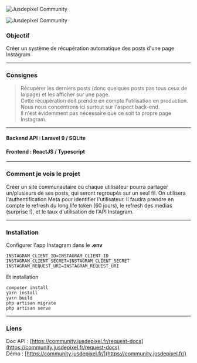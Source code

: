   
  

![Jusdepixel Community](https://community.jusdepixel.fr/logo.png)  

![Jusdepixel Community](https://img.shields.io/badge/coverage-88%25-yellowgreen)

### Objectif
Créer un système de récupération automatique des posts d'une page Instagram

***
### Consignes
> Récupérer les derniers posts (donc quelques posts pas tous ceux de la page) et les afficher sur une page.  
> Cette récupération doit prendre en compte l'utilisation en production.  
> Nous nous concentrons ici surtout sur l'aspect back-end.  
> Il n'est évidemment pas nécessaire que ce soit ta propre page Instagram.

***
#### Backend API : Laravel 9 / SQLite
#### Frontend : ReactJS / Typescript

***
### Comment je vois le projet
Créer un site communautaire où chaque utilisateur pourra partager un/plusieurs de ses posts, qui seront regroupés sur un seul fil.
On utilisera l'authentification Meta pour identifier l'utilisateur. Il faudra prendre en compte le refresh du long life token (60 jours), le refresh des medias (surprise !), et le taux d'utilisation de l'API Instagram.

***
### Installation
Configurer l'app Instagram dans le <strong>.env</strong>
```
INSTAGRAM_CLIENT_ID=INSTAGRAM_CLIENT_ID
INSTAGRAM_CLIENT_SECRET=INSTAGRAM_CLIENT_SECRET
INSTAGRAM_REQUEST_URI=INSTAGRAM_REQUEST_URI
```
Et installation
```
composer install
yarn install
yarn build
php artisan migrate
php artisan serve
```

***
### Liens 
Doc API : [https://community.jusdepixel.fr/request-docs](https://community.jusdepixel.fr/request-docs)  
Démo : [https://community.jusdepixel.fr/](https://community.jusdepixel.fr/) 
